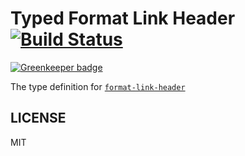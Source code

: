 # Typed Format Link Header  [![Build Status](https://travis-ci.org/types/npm-format-link-header.svg?branch=master)](https://travis-ci.org/types/npm-format-link-header)

[![Greenkeeper badge](https://badges.greenkeeper.io/types/npm-format-link-header.svg)](https://greenkeeper.io/)


The type definition for [`format-link-header`](https://github.com/jonathansamines/format-link-header.git)

## LICENSE

MIT
